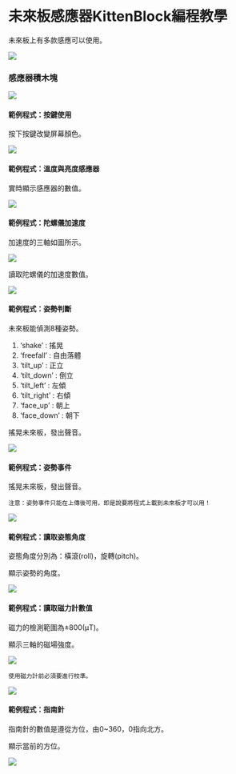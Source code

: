 # 未來板感應器KittenBlock編程教學

未來板上有多款感應可以使用。

![](https://kittenbothk.readthedocs.io/en/latest/\_images/kbbanner10.png)

### 感應器積木塊

![](https://kittenbothk.readthedocs.io/en/latest/\_images/sensors.png)

#### 範例程式：按鍵使用

按下按鍵改變屏幕顏色。

![](https://kittenbothk.readthedocs.io/en/latest/\_images/sensors\_code1.png)

#### 範例程式：溫度與亮度感應器

實時顯示感應器的數值。

![](https://kittenbothk.readthedocs.io/en/latest/\_images/sensors\_code2.png)

#### 範例程式：陀螺儀加速度

加速度的三軸如圖所示。

![](https://kittenbothk.readthedocs.io/en/latest/\_images/gyro.png)

讀取陀螺儀的加速度數值。

![](https://kittenbothk.readthedocs.io/en/latest/\_images/sensors\_code3.png)

#### 範例程式：姿勢判斷

未來板能偵測8種姿勢。

1. ‘shake’ : 搖晃
2. ‘freefall’ : 自由落體
3. ‘tilt\_up’ : 正立
4. ‘tilt\_down’ : 倒立
5. ‘tilt\_left’ : 左傾
6. ‘tilt\_right’ : 右傾
7. ‘face\_up’ : 朝上
8. ‘face\_down’ : 朝下

搖晃未來板，發出聲音。

![](https://kittenbothk.readthedocs.io/en/latest/\_images/sensors\_code4.png)

#### 範例程式：姿勢事件

搖晃未來板，發出聲音。

```
注意：姿勢事件只能在上傳後可用，即是說要將程式上載到未來板才可以用！
```

![](https://kittenbothk.readthedocs.io/en/latest/\_images/sensors\_code5.png)

#### 範例程式：讀取姿態角度

姿態角度分別為：橫滾(roll)，旋轉(pitch)。

顯示姿勢的角度。

![](https://kittenbothk.readthedocs.io/en/latest/\_images/sensors\_code6.png)

#### 範例程式：讀取磁力計數值

磁力的檢測範圍為±800(μT)。

顯示三軸的磁場強度。

![](https://kittenbothk.readthedocs.io/en/latest/\_images/sensors\_code7.png)

```
使用磁力計前必須要進行校準。
```

![](https://kittenbothk.readthedocs.io/en/latest/\_images/calibrate.jpg)

#### 範例程式：指南針

指南針的數值是遵從方位，由0\~360，0指向北方。

顯示當前的方位。

![](https://kittenbothk.readthedocs.io/en/latest/\_images/sensors\_code8.png)
